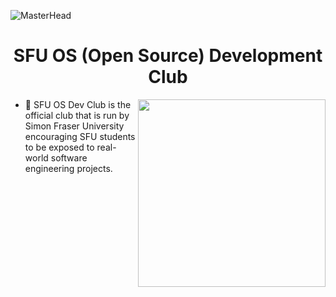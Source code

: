 ![MasterHead](https://user-images.githubusercontent.com/35267447/206916906-9bfb66d9-c419-44c2-908a-4885e610425f.gif)

<h1 align="center">SFU OS (Open Source) Development Club</h1>

<img align="right" src="https://github.com/sfuosdev/.github/assets/101218671/15ef2174-131c-4cd3-b6b8-d54053b4854f" width=300 />



- 🔭 SFU OS Dev Club is the official club that is run by Simon Fraser University encouraging SFU students to be exposed to real-world software engineering projects.

